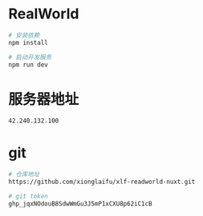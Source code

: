 <!--
 * @Description:
 * @Author: xionglaifu
 * @Date: 2021-09-24 15:50:28
 * @LastEditors: xionglaifu
 * @LastEditTime: 2021-09-24 23:00:18
 * @company: formssi
-->

# RealWorld

```sh
# 安装依赖
npm install

# 启动开发服务
npm run dev
```

# 服务器地址

```sh
42.240.132.100
```

# git

```sh
# 仓库地址
https://github.com/xionglaifu/xlf-readworld-nuxt.git

# git token
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
```
